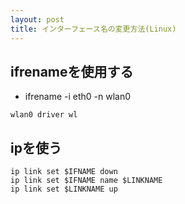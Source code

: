 ```yaml
---
layout: post
title: インターフェース名の変更方法(Linux)
---
```


## ifrenameを使用する

- ifrename -i eth0 -n wlan0

```/etc/iftab
wlan0 driver wl
```

## ipを使う

```
ip link set $IFNAME down
ip link set $IFNAME name $LINKNAME
ip link set $LINKNAME up
```
